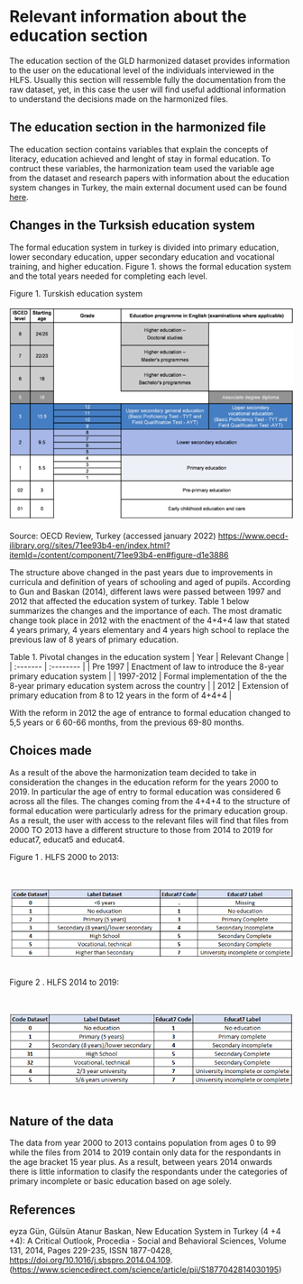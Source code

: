
# Relevant information about the education section

The education section of the GLD harmonized dataset provides information to the user on the educational level of the individuals interviewed in the HLFS. Usually this section will ressemble fully the documentation from the raw dataset, yet, in this case the user will find useful addtional information to understand the decisions made on the harmonized files.

## The education section in the harmonized file

The education section contains variables that explain the concepts of literacy, education achieved and lenght of stay in formal education. To contruct these variables, the harmonization team used the variable age from the dataset and research papers with information about the education system changes in Turkey, the main external document used can be found [here](/Support/Country%20Survey%20Details/TUR/HLFS/Utilities/education_paper.pdf). 

## Changes in the Turksish education system

The formal education system in turkey is divided into primary education, lower secondary education, upper secondary education and vocational training, and  higher education. Figure 1. shows the formal education system and the total years needed for completing each level. 

Figure 1. Turskish education system
<br></br>
![image1](/Support/Country%20Survey%20Details/TUR/HLFS/Utilities/image1.png)
<br></br>
Source: OECD Review, Turkey (accessed january 2022) https://www.oecd-ilibrary.org//sites/71ee93b4-en/index.html?itemId=/content/component/71ee93b4-en#figure-d1e3886


The structure above changed in the past years due to improvements in curricula and definition of years of schooling and aged of pupils. According to Gun and Baskan (2014), different laws were passed between 1997 and 2012 that affected the education system of turkey. Table 1 below summarizes the changes and the importance of each. The most dramatic change took place in 2012 with the enactment of the 4+4+4 law that stated 4 years primary, 4 years elementary and 4 years high school to replace the previous law of 8 years of primary education.

Table 1. Pivotal changes in the education system
| Year	| Relevant Change	|
| :-------	| :--------	 	|
| Pre 1997	| Enactment of law to introduce the 8-year primary education system	|
| 1997-2012	| Formal implementation of the the 8-year primary education system across the country	|
| 2012	| Extension of primary education from 8 to 12 years in the form of 4+4+4 |

With the reform in 2012 the age of entrance to formal education changed to 5,5 years or 6 60-66 months, from the previous 69-80 months.

## Choices made

As a result of the above the harmonization team decided to take in consideration the changes in the education reform for the years 2000 to 2019. In particular the age of entry to formal education was considered 6 across all the files. The changes coming from the 4+4+4 to the structure of formal education were particularly adress for the primary education group. As a result, the user with access to the relevant files will find that files from 2000 TO 2013 have a different structure to those from 2014 to 2019 for educat7, educat5 and educat4.

Figure 1 . HLFS 2000 to 2013:

<br></br>
![educ2013](/Support/Country%20Survey%20Details/TUR/HLFS/Utilities/educ_2013.PNG)
<br></br>

Figure 2 . HLFS 2014 to 2019:

<br></br>
![educ2014](/Support/Country%20Survey%20Details/TUR/HLFS/Utilities/educ_2014.PNG)
<br></br>

## Nature of the data

The data from year 2000 to 2013 contains population from ages 0 to 99 while the files from 2014 to 2019 contain only data for the respondants in the age bracket 15 year plus. As a result, between years 2014 onwards there is little information to clasify the respondants under the categories of primary incomplete or basic education based on age solely. 


## References
eyza Gün, Gülsün Atanur Baskan,
New Education System in Turkey (4 +4 +4): A Critical Outlook,
Procedia - Social and Behavioral Sciences,
Volume 131,
2014,
Pages 229-235,
ISSN 1877-0428,
https://doi.org/10.1016/j.sbspro.2014.04.109.
(https://www.sciencedirect.com/science/article/pii/S1877042814030195)


